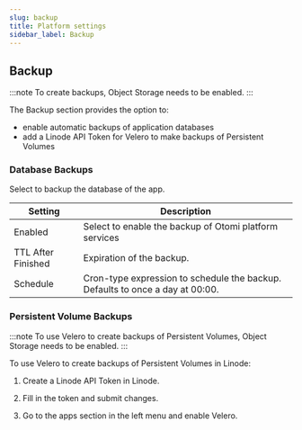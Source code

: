 ```yaml
---
slug: backup
title: Platform settings
sidebar_label: Backup
---
```


## Backup

:::note
To create backups, Object Storage needs to be enabled.
:::

The Backup section provides the option to:

- enable automatic backups of application databases
- add a Linode API Token for Velero to make backups of Persistent Volumes

### Database Backups

Select to backup the database of the app. 

| Setting       | Description |
| ------------- | ----------- |
| Enabled | Select to enable the backup of Otomi platform services |
| TTL After Finished | Expiration of the backup. |
| Schedule | Cron-type expression to schedule the backup. Defaults to once a day at 00:00. |

### Persistent Volume Backups

:::note
To use Velero to create backups of Persistent Volumes, Object Storage needs to be enabled.
:::

To use Velero to create backups of Persistent Volumes in Linode:

1. Create a Linode API Token in Linode.

2. Fill in the token and submit changes.

3. Go to the apps section in the left menu and enable Velero.

